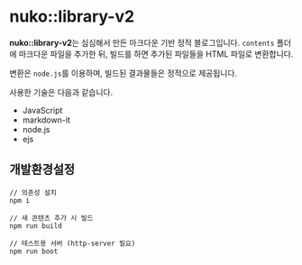 # nuko::library-v2

**nuko::library-v2**는 심심해서 만든 마크다운 기반 정적 블로그입니다. `contents` 폴더에 마크다운 파일을 추가한 뒤, 빌드를 하면 추가된 파일들을 HTML 파일로 변환합니다.

변환은 `node.js`를 이용하며, 빌드된 결과물들은 정적으로 제공됩니다.

사용한 기술은 다음과 같습니다.

- JavaScript
- markdown-it
- node.js
- ejs



## 개발환경설정

```
// 의존성 설치
npm i

// 새 콘텐츠 추가 시 빌드
npm run build 

// 테스트용 서버 (http-server 필요)
npm run boot
```
